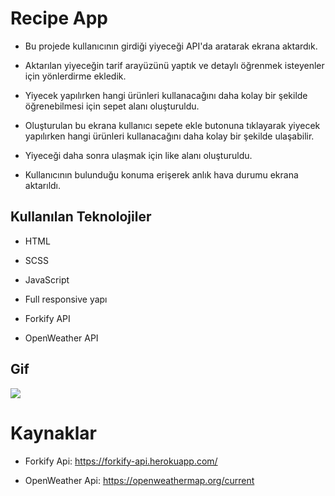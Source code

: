 # Recipe App

- Bu projede kullanıcının girdiği yiyeceği API'da aratarak ekrana aktardık.

- Aktarılan yiyeceğin tarif arayüzünü yaptık ve detaylı öğrenmek isteyenler için yönlerdirme ekledik.

- Yiyecek yapılırken hangi ürünleri kullanacağını daha kolay bir şekilde öğrenebilmesi için sepet alanı oluşturuldu.

- Oluşturulan bu ekrana kullanıcı sepete ekle butonuna tıklayarak yiyecek yapılırken hangi ürünleri kullanacağını daha kolay bir şekilde ulaşabilir.

- Yiyeceği daha sonra ulaşmak için like alanı oluşturuldu.

- Kullanıcının bulunduğu konuma erişerek anlık hava durumu ekrana aktarıldı.

## Kullanılan Teknolojiler

- HTML

- SCSS

- JavaScript

- Full responsive yapı

- Forkify API

- OpenWeather API

## Gif

<img src="screen.gif"/>

# Kaynaklar

- Forkify Api: https://forkify-api.herokuapp.com/

- OpenWeather Api: https://openweathermap.org/current
